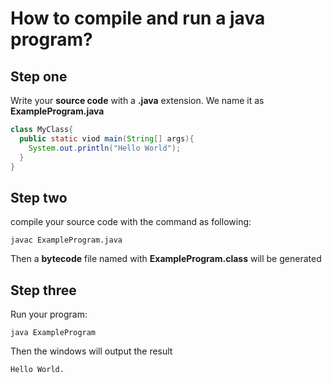 # How to compile and run a java program?

## Step one

Write your **source code** with a **.java** extension. We name it as **ExampleProgram.java**

```java
class MyClass{
  public static viod main(String[] args){
    System.out.println("Hello World");
  }
}
```



## Step two

compile your source code with the command as following:

```shell
javac ExampleProgram.java
```

Then a **bytecode** file named with **ExampleProgram.class** will be generated

## Step three

Run your program:

```shell
java ExampleProgram
```

Then the windows will output the result

```shell
Hello World.
```





